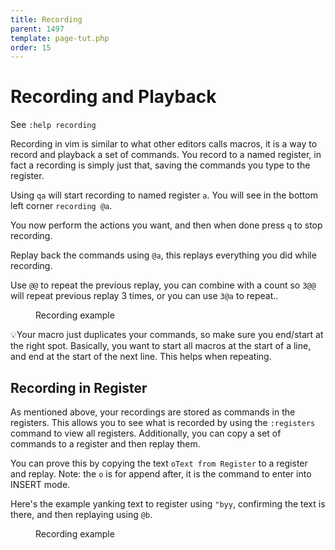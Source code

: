 ```yaml
---
title: Recording
parent: 1497
template: page-tut.php
order: 15
---
```


# Recording and Playback

<span class="sidenote">See `:help recording`</span>

Recording in vim is similar to what other editors calls macros, it is a way to record and playback a set of commands. You record to a named register, in fact a recording is simply just that, saving the commands you type to the register.

Using `qa` will start recording to named register `a`. You will see in the bottom left corner `recording @a`.

You now perform the actions you want, and then when done press `q` to stop recording.

Replay back the commands using `@a`, this replays everything you did while recording.

Use `@@` to repeat the previous replay, you can combine with a count so `3@@` will repeat previous replay 3 times, or you can use `3@a` to repeat..

<figure><asciinema-player src="/a/casts/vim/recording.cast" font-size="large" cols="58" rows="15"></asciinema-player><figcaption>Recording example</figcaption></figure>

<span class="tip">💡</span>Your macro just duplicates your commands, so make sure you end/start at the right spot. Basically, you want to start all macros at the start of a line, and end at the start of the next line. This helps when repeating.


## Recording in Register

As mentioned above, your recordings are stored as commands in the registers. This allows you to see what is recorded by using the `:registers` command to view all registers. Additionally, you can copy a set of commands to a register and then replay them.

You can prove this by copying the text `oText from Register` to a register and replay. Note: the `o` is for append after, it is the command to enter into INSERT mode.

Here's the example yanking text to register using `"byy`, confirming the text is there, and then replaying using `@b`.

<figure><asciinema-player src="/a/casts/vim/recording2.cast" font-size="large" cols="58" rows="15"></asciinema-player><figcaption>Recording example</figcaption></figure>
